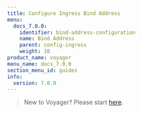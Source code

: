 ```yaml
---
title: Configure Ingress Bind Address
menu:
  docs_7.0.0:
    identifier: bind-address-configuration
    name: Bind Address
    parent: config-ingress
    weight: 10
product_name: voyager
menu_name: docs_7.0.0
section_menu_id: guides
info:
  version: 7.0.0
---
```


> New to Voyager? Please start [here](/docs/7.0.0/concepts/overview).


